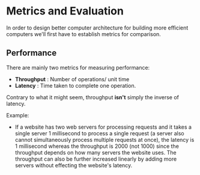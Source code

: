 # Metrics and Evaluation

In order to design better computer architecture for building more efficient computers we'll first have to establish metrics for comparison.

## Performance

There are mainly two metrics for measuring performance:

- <strong>Throughput</strong> : Number of operations/ unit time
- <strong>Latency</strong> : Time taken to complete one operation.

Contrary to what it might seem, throughput <strong>isn't</strong> simply the inverse of latency.

Example:

- If a website has two web servers for processing requests and it takes a single server 1 millisecond to process a single request (a server also cannot simultaneously process multiple requests at once), the latency is 1 millisecond whereas the throughput is 2000 (not 1000) since the throughput depends on how many servers the website uses. The throughput can also be further increased linearly by adding more servers without effecting the website's latency.
